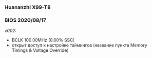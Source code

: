 ### Huananzhi X99-T8
### BIOS 2020/08/17
*v002:*
* BCLK 100.00MHz (0.00% SSC)
* открыт доступ к настройке таймингов (название пункта Memory Timings & Voltage Override)
